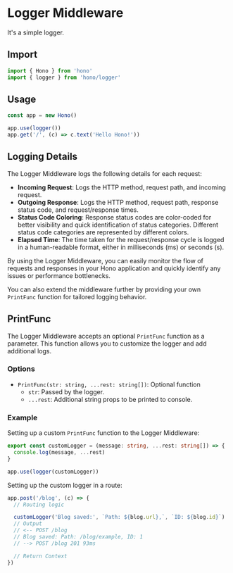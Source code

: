 # Logger Middleware

It's a simple logger.

## Import

```ts
import { Hono } from 'hono'
import { logger } from 'hono/logger'
```

## Usage

```ts
const app = new Hono()

app.use(logger())
app.get('/', (c) => c.text('Hello Hono!'))
```

## Logging Details

The Logger Middleware logs the following details for each request:

- **Incoming Request**: Logs the HTTP method, request path, and incoming request.
- **Outgoing Response**: Logs the HTTP method, request path, response status code, and request/response times.
- **Status Code Coloring**: Response status codes are color-coded for better visibility and quick identification of status categories. Different status code categories are represented by different colors.
- **Elapsed Time**: The time taken for the request/response cycle is logged in a human-readable format, either in milliseconds (ms) or seconds (s).

By using the Logger Middleware, you can easily monitor the flow of requests and responses in your Hono application and quickly identify any issues or performance bottlenecks.

You can also extend the middleware further by providing your own `PrintFunc` function for tailored logging behavior.

## PrintFunc

The Logger Middleware accepts an optional `PrintFunc` function as a parameter. This function allows you to customize the logger and add additional logs.

### Options

- `PrintFunc(str: string, ...rest: string[])`: Optional function
  - `str`: Passed by the logger.
  - `...rest`: Additional string props to be printed to console.

### Example

Setting up a custom `PrintFunc` function to the Logger Middleware:

```ts
export const customLogger = (message: string, ...rest: string[]) => {
  console.log(message, ...rest)
}

app.use(logger(customLogger))
```

Setting up the custom logger in a route:

```ts
app.post('/blog', (c) => {
  // Routing logic

  customLogger('Blog saved:', `Path: ${blog.url},`, `ID: ${blog.id}`)
  // Output
  // <-- POST /blog
  // Blog saved: Path: /blog/example, ID: 1
  // --> POST /blog 201 93ms

  // Return Context
})
```
